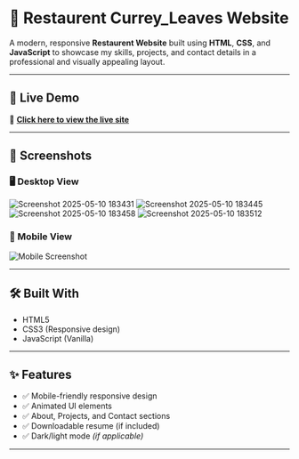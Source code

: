 # 🌟 Restaurent Currey_Leaves Website

A modern, responsive **Restaurent Website** built using **HTML**, **CSS**, and **JavaScript** to showcase my skills, projects, and contact details in a professional and visually appealing layout.

---

## 🔗 Live Demo

🚀 **[Click here to view the live site](http://127.0.0.1:5500/index.html)**  

---

## 📸 Screenshots

### 🖥️ Desktop View
![Screenshot 2025-05-10 183431](https://github.com/user-attachments/assets/3a0f23ef-3107-4826-a9dc-bbd495b3710a)
![Screenshot 2025-05-10 183445](https://github.com/user-attachments/assets/c50ce935-ba69-40c8-bf74-060de17d10ba)
![Screenshot 2025-05-10 183458](https://github.com/user-attachments/assets/9637f5b2-7947-4a9b-b91b-552bfdb1e377)
![Screenshot 2025-05-10 183512](https://github.com/user-attachments/assets/7ab0dfb3-41f6-4603-86d0-f504c03e0c82)

### 📱 Mobile View
![Mobile Screenshot](screenshots/mobile.png)

---

## 🛠️ Built With

- HTML5
- CSS3 (Responsive design)
- JavaScript (Vanilla)

---

## ✨ Features

- ✅ Mobile-friendly responsive design
- ✅ Animated UI elements
- ✅ About, Projects, and Contact sections
- ✅ Downloadable resume (if included)
- ✅ Dark/light mode *(if applicable)*

---
